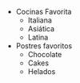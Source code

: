 * Cocinas Favorita
  * Italiana
  * Asiática
  * Latina
* Postres favoritos
  * Chocolate
  * Cakes
  * Helados
